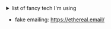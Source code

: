 <!--
**laszloekovacs/laszloekovacs** is a ✨ _special_ ✨ repository because its `README.md` (this file) appears on your GitHub profile.

Here are some ideas to get you started:

- 🔭 I’m currently working on ...
- 🌱 I’m currently learning ...
- 👯 I’m looking to collaborate on ...
- 🤔 I’m looking for help with ...
- 💬 Ask me about ...
- 📫 How to reach me: ...
- 😄 Pronouns: ...
- ⚡ Fun fact: ...
-->

<details>
<summary>
list of fancy tech I'm using 
</summary>

#### funcamentals 
[![React](https://img.shields.io/badge/React-61DAFB?style=for-the-badge&logo=React&logoColor=FFFFFF&logoWidth=14)](https://react.dev)
[![typescript](https://img.shields.io/badge/Typescript-3178C6?style=for-the-badge&logo=TypeScript&logoColor=FFFFFF&logoWidth=14)](https://www.typescriptlang.org/)

#### server infrastructure
[![Remix](https://img.shields.io/badge/Remix-000000?style=for-the-badge&logo=Remix&logoColor=FFFFFF&logoWidth=14)](https://remix.run)
[![next](https://img.shields.io/badge/Next.js-000000?style=for-the-badge&logo=Next.js&logoColor=FFFFFF&logoWidth=14)](https://nextjs.org/docs)
[![Node](https://img.shields.io/badge/Node.js-339933?style=for-the-badge&logo=Node.js&logoColor=FFFFFF&logoWidth=14)](https://nodejs.org/en)
[![express](https://img.shields.io/badge/Express-000000?style=for-the-badge&logo=Express&logoColor=FFFFFF&logoWidth=14)](https://expressjs.com/)

#### state management
[![Redux](https://img.shields.io/badge/Redux%20tk-764ABC?style=for-the-badge&logo=Redux&logoColor=FFFFFF&logoWidth=14)](http://reduxtoolkit.com)
[![graphql](https://img.shields.io/badge/GraphQL-E10098?style=for-the-badge&logo=GraphQL&logoColor=FFFFFF&logoWidth=14)](https://graphql.org/)

#### authentication, authorization
[![openid](https://img.shields.io/badge/OpenID-F78C40?style=for-the-badge&logo=OpenID&logoColor=FFFFFF&logoWidth=14)](https://auth0.com/)
[![auth0](https://img.shields.io/badge/Auth0-EB5424?style=for-the-badge&logo=Auth0&logoColor=FFFFFF&logoWidth=14)](https://auth0.com/)

#### databases
[![mongodb](https://img.shields.io/badge/MongoDB-47A248?style=for-the-badge&logo=MongoDB&logoColor=FFFFFF&logoWidth=14)](https://www.mongodb.com/)
[![mongoose](https://img.shields.io/badge/Mongoose-880000?style=for-the-badge&logo=Mongoose&logoColor=FFFFFF&logoWidth=14)](https://mongoosejs.com/)
[![postgresq](https://img.shields.io/badge/PostgreSQL-4169E1?style=for-the-badge&logo=PostgreSQL&logoColor=FFFFFF&logoWidth=14)](https://www.postgresql.org/docs/current/index.html)

#### stying
[![styled-components](https://img.shields.io/badge/styled--components-DB7093?style=for-the-badge&logo=styled%20components&logoColor=FFFFFF&logoWidth=14)](https://styled-components.com/)
[![tailwind](https://img.shields.io/badge/Tailwind%20CSS-06B6D4?style=for-the-badge&logo=Tailwind%20CSS&logoColor=FFFFFF&logoWidth=14)](https://tailwindcss.com/)
[![chakraui](https://img.shields.io/badge/Chakra%20UI-319795?style=for-the-badge&logo=Chakra%20UI&logoColor=FFFFFF&logoWidth=14)](https://chakra-ui.com/)
[![fluent-ui](https://img.shields.io/badge/fluentui-cyan?style=for-the-badge)](https://react.fluentui.dev/)
[![Bootstrap Badge](https://img.shields.io/badge/Bootstrap-7952B3?logo=bootstrap&logoColor=fff&style=for-the-badge)](https://getbootstrap.com/)

#### tooling
[![docker](https://img.shields.io/badge/Docker-2496ED?style=for-the-badge&logo=Docker&logoColor=FFFFFF&logoWidth=14)](https://www.docker.com/)
[![npm](https://img.shields.io/badge/npm-CB3837?style=for-the-badge&logo=npm&logoColor=FFFFFF&logoWidth=14)](https://www.npmjs.com/)
[![vscode](https://img.shields.io/badge/VSCode-007ACC?style=for-the-badge&logo=Visual%20Studio%20Code&logoColor=FFFFFF&logoWidth=14)](https://code.visualstudio.com/)
[![github](https://img.shields.io/badge/GitHub-181717?style=for-the-badge&logo=GitHub&logoColor=FFFFFF&logoWidth=14)](https://github.com/)
[![MDN](https://img.shields.io/badge/MDN-000000?style=for-the-badge&logo=MDN%20Web%20Docs&logoColor=FFFFFF&logoWidth=14)](https://developer.mozilla.org/en-US/)

#### misc
[![react-hook-form](https://img.shields.io/badge/React%20Hook%20Form-EC5990?style=for-the-badge&logo=React%20Hook%20Form&logoColor=FFFFFF&logoWidth=14)](https://react-hook-form.com/)
[![azure](https://img.shields.io/badge/Azure-0078D4?style=for-the-badge&logo=Microsoft%20Azure&logoColor=FFFFFF&logoWidth=14)](https://docs.com)
[![joi](https://img.shields.io/badge/joi-purple?style=for-the-badge)](https://joi.dev/)
[![chalk](https://img.shields.io/badge/chalk-blue?style=for-the-badge)](https://github.com/chalk/chalk#readme)
[![toast](https://img.shields.io/badge/toast-yellow?style=for-the-badge)](https://react-hot-toast.com/)
[![date-fns](https://img.shields.io/badge/date--fns-purple?style=for-the-badge)](https://date-fns.org/)
[![paypal](https://img.shields.io/badge/PayPal-003087?style=for-the-badge&logo=PayPal&logoColor=FFFFFF&logoWidth=14)](https://developer.paypal.com/home)
[![jest](https://img.shields.io/badge/Jest-C21325?style=for-the-badge&logo=Jest&logoColor=FFFFFF&logoWidth=14)](https://jestjs.io/)
[![testing-library](https://img.shields.io/badge/Testing%20Library-E33332?style=for-the-badge&logo=Testing%20Library&logoColor=FFFFFF&logoWidth=14)](https://testing-library.com/)
[![cypress](https://img.shields.io/badge/Cypress-17202C?style=for-the-badge&logo=Cypress&logoColor=FFFFFF&logoWidth=14)](https://www.cypress.io/)
#### like badges too?
 - [forthebadge](forthebadge.com)
 - [badgegenious.vercel.app](https://badgegenius.vercel.app/)
 - [works-on-chrome](https://badges.pages.dev/)
</details>

- fake emailing: https://ethereal.email/
